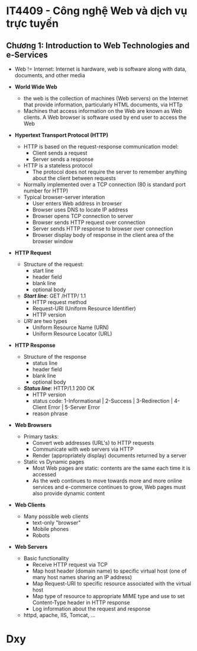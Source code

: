# IT4409 - Công nghệ Web và dịch vụ trực tuyến

## Chương 1: Introduction to Web Technologies and e-Services

- Web != Internet: Internet is hardware, web is software along with data, documents, and other media

- **World Wide Web**
    + the web is the collection of machines (Web servers) on the Internet that provide information, particularly HTML documents, via HTTp
    + Machines that access information on the Web are known as Web clients. A Web browser is software used by end user to access the Web

- **Hypertext Transport Protocol (HTTP)**
    + HTTP is based on the request-response communication model:
        + Client sends a request
        + Server sends a response
    + HTTP is a stateless protocol
        + The protocol does not require the server to remember anything about the client between requests
    + Normally implemented over a TCP connection (80 is standard port number for HTTP)
    + Typical browser-server interation
        + User enters Web address in browser
        + Browser uses DNS to locate IP address
        + Browser opens TCP connection to server
        + Browser sends HTTP request over connection
        + Server sends HTTP response to browser over connection
        + Browser display body of response in the client area of the browser window
    
- **HTTP Request**
    + Structure of the request:
        + start line
        + header field
        + blank line
        + optional body
    + ***Start line***: GET /HTTP/ 1.1
        + HTTP request method
        + Request-URI (Uniform Resource Identifier)
        + HTTP version
    + *URI* are two types
        + Uniform Resource Name (URN)
        + Uniform Resource Locator (URL)

- **HTTP Response**
    + Structure of the response
        + status line
        + header field
        + blank line
        + optional body
    + ***Status line***: HTTP/1.1 200 OK
        + HTTP version
        + status code: 1-Informational | 2-Success | 3-Redirection | 4-Client Error | 5-Server Error
        + reason phrase

- **Web Browsers**
    + Primary tasks:
        + Convert web addresses (URL's) to HTTP requests
        + Communicate with web servers via HTTP
        + Render (appropriately display) documents returned by a server
    + Static vs Dynamic pages
        + Most Web pages are static: contents are the same each time it is accessed
        + As the web continues to move towards more and more online services and e-commerce continues to grow, Web pages must also provide dynamic content

- **Web Clients**
    + Many possible web clients
        + text-only "browser"
        + Mobile phones
        + Robots

- **Web Servers**
    + Basic functionality
        + Receive HTTP request via TCP
        + Map host header (domain name) to specific virtual host (one of many host names sharing an IP address)
        + Map Request-URI to specific resource associated with the virtual host
        + Map type of resource to appropriate MIME type and use to set Content-Type header in HTTP response
        + Log information about the request and response
    + httpd, apache, IIS, Tomcat, ...

# Dxy